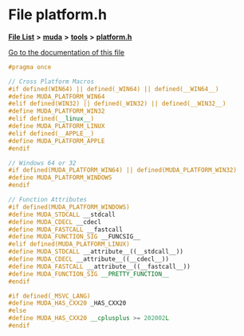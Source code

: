 

# File platform.h

[**File List**](files.md) **>** [**muda**](dir_be047e8c00f93e2e88c2a417393a7f42.md) **>** [**tools**](dir_4d62fb1c1e2c9fb3fa1c4847a09b7b77.md) **>** [**platform.h**](platform_8h.md)

[Go to the documentation of this file](platform_8h.md)


```C++
#pragma once

// Cross Platform Macros
#if defined(WIN64) || defined(_WIN64) || defined(__WIN64__)
#define MUDA_PLATFORM_WIN64
#elif defined(WIN32) || defined(_WIN32) || defined(__WIN32__)
#define MUDA_PLATFORM_WIN32
#elif defined(__linux__)
#define MUDA_PLATFORM_LINUX
#elif defined(__APPLE__)
#define MUDA_PLATFORM_APPLE
#endif

// Windows 64 or 32
#if defined(MUDA_PLATFORM_WIN64) || defined(MUDA_PLATFORM_WIN32)
#define MUDA_PLATFORM_WINDOWS
#endif

// Function Attributes
#if defined(MUDA_PLATFORM_WINDOWS)
#define MUDA_STDCALL __stdcall
#define MUDA_CDECL __cdecl
#define MUDA_FASTCALL __fastcall
#define MUDA_FUNCTION_SIG __FUNCSIG__
#elif defined(MUDA_PLATFORM_LINUX)
#define MUDA_STDCALL __attribute__((__stdcall__))
#define MUDA_CDECL __attribute__((__cdecl__))
#define MUDA_FASTCALL __attribute__((__fastcall__))
#define MUDA_FUNCTION_SIG __PRETTY_FUNCTION__
#endif

#if defined(_MSVC_LANG)
#define MUDA_HAS_CXX20 _HAS_CXX20
#else
#define MUDA_HAS_CXX20 __cplusplus >= 202002L
#endif
```


